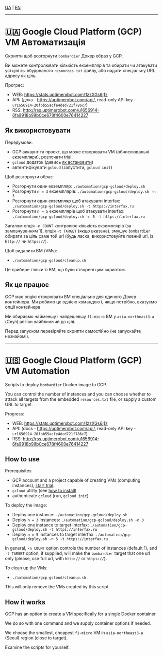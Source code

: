 [UA](#-google-cloud-platform-gcp-vm-автоматизація) | [EN](#-google-cloud-platform-gcp-vm-automation)

---

# 🇺🇦 Google Cloud Platform (GCP) VM Автоматизація

Скрипти щоб розгорнути `bombardier` Докер образ у GCP.

Ви можете контролювати кількість екземплярів та обирати чи атакувати усі цілі зы вбудованого `resources.txt` файлу, або надати спеціальну URL адресу як ціль.

Прогрес:

- WEB: https://stats.uptimerobot.com/1zzXGs6j1z
- API: (дока - https://uptimerobot.com/api/, read-only API key - `ur1656914-20fbb55acfe4ded721f786c7`)
- RSS: http://rss.uptimerobot.com/u1656914-6fa9918b99b0ce678f4600e76414227

## Як використовувати

Передумови:

- GCP аккаунт та проект, що може створювати VM (обчислювальні екземпляри), [розпочати trial](https://cloud.google.com/free).
- `gcloud` додаток (дивись [як встановити](https://cloud.google.com/sdk/docs/install))
- автентифікувати `gcloud` (запустити, `gcloud init`)

Щоб розгорнути образ:

- Розгорнути один екземпляр: `./automation/gcp-gcloud/deploy.sh`
- Розгорнути `n = 3` екземплярів: `./automation/gcp-gcloud/deploy.sh -n 3`
- Розгорнути один екземпляр щоб атакувати interfax: `./automation/gcp-gcloud/deploy.sh -t https://interfax.ru`
- Розгорнути  `n = 5` екземплярів щоб атакувати interfax: `./automation/gcp-gcloud/deploy.sh -n 5 -t https://interfax.ru`

Загалом опція  `-n COUNT` контролює кількість екземплярів (за замовчуванням 1), опція  `-t TARGET` (якщо вказана), змушує `bombardier` обирати за ціль саме той url (будь ласка, використовуйте повний url, із `http://` чи `https://`).

Щоб видалити ВМ (VMs):

- `./automation/gcp-gcloud/cleanup.sh`

Це прибере тільки ті ВМ, що були створені цим скриптом.

## Як це працює

GCP має опцію створювати ВМ спеціально для єдиного Докер контейнера.
Ми робимо це однією командою і, якщо потрібно, вказуємо опції контейнера.

Ми обираємо найменшу і найдешевшу  `f1-micro` ВМ у `asia-northeast3-a` (Сеул) регіон найближчий до цілі.

Перед запуском перевіряйте скрипти самостійно (не запускайте незнайомі).

---

# 🇺🇸 Google Cloud Platform (GCP) VM Automation

Scripts to deploy `bombardier` Docker image to GCP.

You can control the number of instances and you can choose whether to attack all targets from the embedded `resources.txt` file, or supply a custom URL to target.

Progress:

- WEB: https://stats.uptimerobot.com/1zzXGs6j1z
- API: (docs - https://uptimerobot.com/api/, read-only API key - `ur1656914-20fbb55acfe4ded721f786c7`)
- RSS: http://rss.uptimerobot.com/u1656914-6fa9918b99b0ce678f4600e76414227

## How to use

Prerequisites:

- GCP account and a project capable of creating VMs (computing instances), [start trial](https://cloud.google.com/free).
- `gcloud` utility (see [how to install](https://cloud.google.com/sdk/docs/install))
- authenticate `gcloud` (run, `gcloud init`)

To deploy the image:

- Deploy one instance: `./automation/gcp-gcloud/deploy.sh`
- Deploy `n = 3` instances: `./automation/gcp-gcloud/deploy.sh -n 3`
- Deploy one instance to target interfax: `./automation/gcp-gcloud/deploy.sh -t https://interfax.ru`
- Deploy `n = 5` instances to target interfax: `./automation/gcp-gcloud/deploy.sh -n 5 -t https://interfax.ru`

In general, `-n COUNT` option controls the number of instances (default 1), and `-t TARGET` option, if supplied, will make the `bombardier` target that one url only (please, use full url, with `http://` or `https://`).

To clean up the VMs:

- `./automation/gcp-gcloud/cleanup.sh`

This will only remove the VMs created by this script.

## How it works

GCP has an option to create a VM specifically for a single Docker container.

We do so with one command and we supply container options if needed.

We choose the smallest, cheapest `f1-micro` VM in `asia-northeast3-a` (Seoul) region (close to target).

Examine the scripts for yourself.
